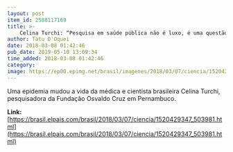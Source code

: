 ```yaml
---
layout: post
item_id: 2588117169
title: >-
    Celina Turchi: “Pesquisa em saúde pública não é luxo, é uma questão de segurança nacional”
author: Tatu D'Oquei
date: 2018-03-08 01:42:46
pub_date: 2019-05-10 13:09:34
time_added: 2018-03-08 01:42:46
category: 
image: https://ep00.epimg.net/brasil/imagenes/2018/03/07/ciencia/1520429347_503981_1520429499_rrss_normal.jpg
---
```


Uma epidemia mudou a vida da médica e cientista brasileira Celina Turchi, pesquisadora da Fundação Osvaldo Cruz em Pernambuco.

**Link:** [https://brasil.elpais.com/brasil/2018/03/07/ciencia/1520429347_503981.html](https://brasil.elpais.com/brasil/2018/03/07/ciencia/1520429347_503981.html)

